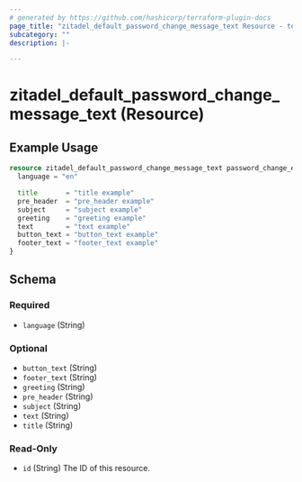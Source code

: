```yaml
---
# generated by https://github.com/hashicorp/terraform-plugin-docs
page_title: "zitadel_default_password_change_message_text Resource - terraform-provider-zitadel"
subcategory: ""
description: |-

---
```


# zitadel_default_password_change_message_text (Resource)


## Example Usage

```terraform
resource zitadel_default_password_change_message_text password_change_en {
  language = "en"

  title       = "title example"
  pre_header  = "pre_header example"
  subject     = "subject example"
  greeting    = "greeting example"
  text        = "text example"
  button_text = "button_text example"
  footer_text = "footer_text example"
}
```


<!-- schema generated by tfplugindocs -->
## Schema

### Required

- `language` (String)

### Optional

- `button_text` (String)
- `footer_text` (String)
- `greeting` (String)
- `pre_header` (String)
- `subject` (String)
- `text` (String)
- `title` (String)

### Read-Only

- `id` (String) The ID of this resource.
